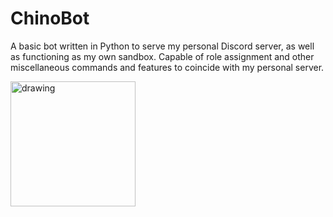 # ChinoBot

A basic bot written in Python to serve my personal Discord server, as well as functioning
as my own sandbox. Capable of role assignment and other miscellaneous commands
and features to coincide with my personal server.

<img src=https://user-images.githubusercontent.com/12385776/119098969-6c902480-b9e4-11eb-9b7a-8e9a087854c8.jpg alt="drawing" width="200"/>
